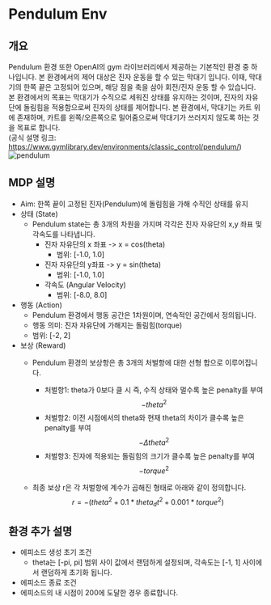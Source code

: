 # Pendulum Env

## 개요
Pendulum 환경 또한 OpenAI의 gym 라이브러리에서 제공하는 기본적인 환경 중 하나입니다. 본 환경에서의 제어 대상은 진자 운동을 할 수 있는 막대기 입니다.
이때, 막대기의 한쪽 끝은 고정되어 있으며, 해당 점을 축을 삼아 회전/진자 운동 할 수 있습니다. 본 환경에서의 목표는 막대기가 수직으로 세워진 상태를 유지하는 것이며, 진자의 자유단에 돌림힘을 적용함으로써 진자의 상태를 제어합니다. 
본 환경에서, 막대기는 카트 위에 존재하며, 카트를 왼쪽/오른쪽으로 밀어줌으로써 막대기가 쓰러지지 않도록 하는 것을 목표로 합니다.  
(공식 설명 링크: https://www.gymlibrary.dev/environments/classic_control/pendulum/)  
![pendulum](https://github.com/bmil-ssu/advanced_ann/assets/89993108/0451e078-4293-43ee-b4c3-1a0d7e9fde8c)

## MDP 설명
- Aim: 한쪽 끝이 고정된 진자(Pendulum)에 돌림힘을 가해 수직인 상태를 유지
- 상태 (State)
  - Pendulum state는 총 3개의 차원을 가지며 각각은 진자 자유단의 x,y 좌표 및 각속도를 나타냅니다.
    - 진자 자유단의 x 좌표 -> x = cos(theta)
      - 범위: [-1.0, 1.0]
    - 진자 자유단의 y좌표 -> y = sin(theta)
      - 범위: [-1.0, 1.0]
    - 각속도 (Angular Velocity)
      - 범위: [-8.0, 8.0]
- 행동 (Action)
  -  Pendulum 환경에서 행동 공간은 1차원이며, 연속적인 공간에서 정의됩니다.
    - 행동 의미: 진자 자유단에 가해지는 돌림힘(torque)
    - 범위: [-2, 2]
- 보상 (Reward)
  - Pendulum 환경의 보상항은 총 3개의 처벌항에 대한 선형 합으로 이루어집니다.
    - 처벌항1: theta가 0보다 클 시 즉, 수직 상태와 멀수록 높은 penalty를 부여
      $$-theta^2$$
    - 처벌항2: 이전 시점에서의 theta와 현재 theta의 차이가 클수록 높은 penalty를 부여
      $$-\Delta theta^2$$
    - 처벌항3: 진자에 적용되는 돌림힘의 크기가 클수록 높은 penalty를 부여
      $$-torque^2$$

  - 최종 보상 r은 각 처벌항에 계수가 곱해진 형태로 아래와 같이 정의합니다.
    $$r = -(theta^2 + 0.1 * theta_dt^2 + 0.001 * torque^2)$$
   
## 환경 추가 설명
- 에피소드 생성 초기 조건
  - theta는 [-pi, pi] 범위 사이 값에서 랜덤하게 설정되며, 각속도는 [-1, 1] 사이에서 랜덤하게 초기화 됩니다.
-  에피소드 종료 조건
  - 에피소드의 내 시점이 200에 도달한 경우 종료합니다.

